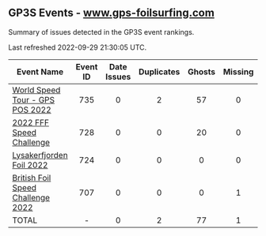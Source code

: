 ## GP3S Events - www.gps-foilsurfing.com

Summary of issues detected in the GP3S event rankings.

Last refreshed 2022-09-29 21:30:05 UTC.

| Event Name | Event ID | Date Issues | Duplicates | Ghosts | Missing | Incorrect | Actions |
| ---------- | :------: | :---------: | :--------: | :----: | :-----: | :-------: | :-----: |
| [World Speed Tour - GPS POS 2022](735.md) | 735 | 0 | 2 | 57 | 0 | 0 | 6 |
| [2022 FFF Speed Challenge](728.md) | 728 | 0 | 0 | 20 | 0 | 0 | 2 |
| [Lysakerfjorden Foil 2022](724.md) | 724 | 0 | 0 | 0 | 0 | 24 | 4 |
| [British Foil Speed Challenge 2022](707.md) | 707 | 0 | 0 | 0 | 1 | 7 | 1 |
| TOTAL | - | 0 | 2 | 77 | 1 | 31 | 13 |
